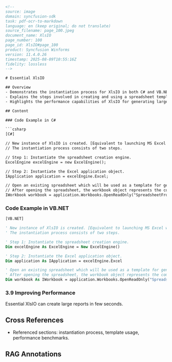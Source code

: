 ```html
<!-- 
source: image
domain: syncfusion-sdk
task: pdf-ocr-to-markdown
language: en (keep original; do not translate)
source_filename: page_100.jpeg
document_name: XlsIO
page_number: 100
page_id: XlsIO#page_100
product: Syncfusion Winforms
version: 11.4.0.26
timestamp: 2025-08-09T10:55:16Z
fidelity: lossless
-->

# Essential XlsIO

## Overview
- Demonstrates the instantiation process for XlsIO in both C# and VB.NET.
- Explains the steps involved in creating and using a spreadsheet template.
- Highlights the performance capabilities of XlsIO for generating large reports.

## Content

### Code Example in C#

```csharp
[C#]

// New instance of XlsIO is created. [Equivalent to launching MS Excel with no workbooks open].
// The instantiation process consists of two steps.

// Step 1: Instantiate the spreadsheet creation engine.
ExcelEngine excelEngine = new ExcelEngine();

// Step 2: Instantiate the Excel application object.
IApplication application = excelEngine.Excel;

// Open an existing spreadsheet which will be used as a template for generating the new spreadsheet.
// After opening the spreadsheet, the workbook object represents the complete in-memory object model of the template spreadsheet.
IWorkbook workbook = application.Workbooks.OpenReadOnly("SpreadsheetFromTemplate.xls");
```

### Code Example in VB.NET

```vb
[VB.NET]

' New instance of XlsIO is created. [Equivalent to launching MS Excel with no workbooks open].
' The instantiation process consists of two steps.

' Step 1: Instantiate the spreadsheet creation engine.
Dim excelEngine As ExcelEngine = New ExcelEngine()

' Step 2: Instantiate the Excel application object.
Dim application As IApplication = excelEngine.Excel

' Open an existing spreadsheet which will be used as a template for generating the new spreadsheet.
' After opening the spreadsheet, the workbook object represents the complete in-memory object model of the template spreadsheet.
Dim workbook As IWorkbook = application.Workbooks.OpenReadOnly("SpreadsheetFromTemplate.xls")
```

### 3.9 Improving Performance

Essential XlsIO can create large reports in few seconds.

## Cross References
- Referenced sections: instantiation process, template usage, performance benchmarks.

## RAG Annotations
<!-- tags: [XlsIO, C#, VB.NET, instantiation, template, performance, Essential XlsIO] keywords: [XlsIO, C#, VB.NET, instantiation, template, performance, large reports, essential] -->
```
